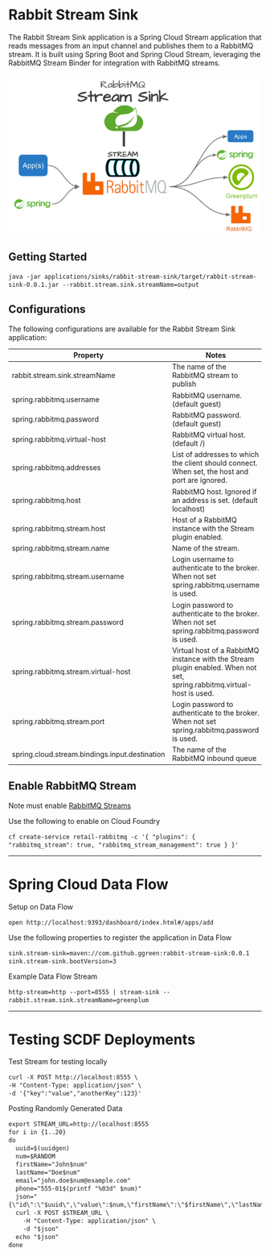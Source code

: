 # Rabbit Stream Sink

The Rabbit Stream Sink application is a Spring Cloud Stream application that reads messages from an input channel and 
publishes them to a RabbitMQ stream. It is built using Spring Boot and Spring Cloud Stream, leveraging the RabbitMQ Stream Binder 
for integration with RabbitMQ streams.

![rabbitmq-stream-sink.png](docs/img/rabbitmq-stream-sink.png)

## Getting Started

```shell
java -jar applications/sinks/rabbit-stream-sink/target/rabbit-stream-sink-0.0.1.jar --rabbit.stream.sink.streamName=output   
```

## Configurations

The following configurations are available for the Rabbit Stream Sink application:

| Property                                       | Notes                                                                                                                   |
|------------------------------------------------|-------------------------------------------------------------------------------------------------------------------------|
| rabbit.stream.sink.streamName                  | The name of the RabbitMQ stream to publish                                                                              |
| spring.rabbitmq.username                       | RabbitMQ username. (default guest)                                                                                      |
| spring.rabbitmq.password                       | RabbitMQ password. (default guest)                                                                                      |
| spring.rabbitmq.virtual-host                   | RabbitMQ virtual host. (default /)                                                                                      |
| spring.rabbitmq.addresses                      | List of addresses to which the client should connect. When set, the host and port are ignored.                          |
| spring.rabbitmq.host                           | RabbitMQ host. Ignored if an address is set. (default localhost)                                                        |
| spring.rabbitmq.stream.host                    | Host of a RabbitMQ instance with the Stream plugin enabled.                                                             |
| spring.rabbitmq.stream.name                    | Name of the stream.                                                                                                     |
| spring.rabbitmq.stream.username                | Login username to authenticate to the broker. When not set spring.rabbitmq.username is used.                            |
| spring.rabbitmq.stream.password                | Login password to authenticate to the broker. When not set spring.rabbitmq.password is used.                            |
| spring.rabbitmq.stream.virtual-host            | Virtual host of a RabbitMQ instance with the Stream plugin enabled. When not set, spring.rabbitmq.virtual-host is used. | 
| spring.rabbitmq.stream.port                    | Login password to authenticate to the broker. When not set spring.rabbitmq.password is used.                            |
| spring.cloud.stream.bindings.input.destination | The name of the RabbitMQ inbound queue                                                                                  |


## Enable RabbitMQ Stream

Note must enable [RabbitMQ Streams](https://www.rabbitmq.com/docs/streams)

Use the following to enable on Cloud Foundry

```shell
cf create-service retail-rabbitmq -c '{ "plugins": { "rabbitmq_stream": true, "rabbitmq_stream_management": true } }'
```

-----------------------

# Spring Cloud Data Flow

Setup on Data Flow

```shell
open http://localhost:9393/dashboard/index.html#/apps/add
```

Use the following properties to register the application in Data Flow

```shell
sink.stream-sink=maven://com.github.ggreen:rabbit-stream-sink:0.0.1
sink.stream-sink.bootVersion=3
```

Example Data Flow Stream

```scdf
http-stream=http --port=8555 | stream-sink --rabbit.stream.sink.streamName=greenplum
```


----------------

# Testing SCDF Deployments

Test Stream for testing locally

```shell
curl -X POST http://localhost:8555 \
-H "Content-Type: application/json" \
-d '{"key":"value","anotherKey":123}'
```


Posting Randomly Generated Data 

```shell
export STREAM_URL=http://localhost:8555
for i in {1..20}
do
  uuid=$(uuidgen)
  num=$RANDOM
  firstName="John$num"
  lastName="Doe$num"
  email="john.doe$num@example.com"
  phone="555-01$(printf "%03d" $num)"
  json="{\"id\":\"$uuid\",\"value\":$num,\"firstName\":\"$firstName\",\"lastName\":\"$lastName\",\"email\":\"$email\",\"phone\":\"$phone\"}"
  curl -X POST $STREAM_URL \
    -H "Content-Type: application/json" \
    -d "$json"
  echo "$json"
done
```